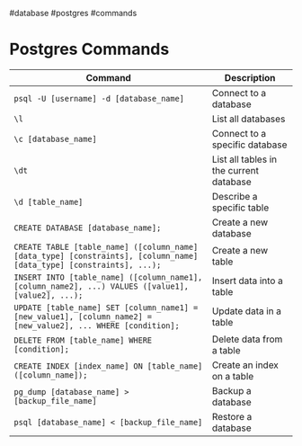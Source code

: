 #database #postgres #commands 
# Postgres Commands
| Command | Description |
|---------|-------------|
| `psql -U [username] -d [database_name]` | Connect to a database |
| `\l` | List all databases |
| `\c [database_name]` | Connect to a specific database |
| `\dt` | List all tables in the current database |
| `\d [table_name]` | Describe a specific table |
| `CREATE DATABASE [database_name];` | Create a new database |
| `CREATE TABLE [table_name] ([column_name] [data_type] [constraints], [column_name] [data_type] [constraints], ...);` | Create a new table |
| `INSERT INTO [table_name] ([column_name1], [column_name2], ...) VALUES ([value1], [value2], ...);` | Insert data into a table |
| `UPDATE [table_name] SET [column_name1] = [new_value1], [column_name2] = [new_value2], ... WHERE [condition];` | Update data in a table |
| `DELETE FROM [table_name] WHERE [condition];` | Delete data from a table |
| `CREATE INDEX [index_name] ON [table_name] ([column_name]);` | Create an index on a table |
| `pg_dump [database_name] > [backup_file_name]` | Backup a database |
| `psql [database_name] < [backup_file_name]` | Restore a database |

